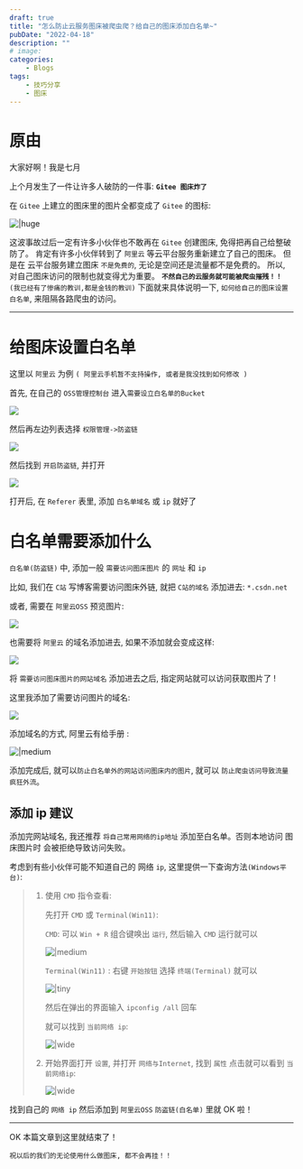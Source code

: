 ```yaml
---
draft: true
title: "怎么防止云服务图床被爬虫爬？给自己的图床添加白名单~"
pubDate: "2022-04-18"
description: ""
# image:
categories:
    - Blogs
tags:
    - 技巧分享
    - 图床
---
```


# 原由

大家好啊！我是七月

上个月发生了一件让许多人破防的一件事: **`Gitee 图床炸了`**

在 `Gitee` 上建立的图床里的图片全都变成了 `Gitee` 的图标: 

![|huge](https://dxyt-july-image.oss-cn-beijing.aliyuncs.com/3ffc2687b14840ef87c27e14844d9cfb.webp)


这波事故过后一定有许多小伙伴也不敢再在 `Gitee` 创建图床, 免得把再自己给整破防了。
肯定有许多小伙伴转到了 `阿里云` 等云平台服务重新建立了自己的图床。
但是在 云平台服务建立图床 `不是免费的`, 无论是空间还是流量都不是免费的。
所以, 对自己图床访问的限制也就变得尤为重要。
 **`不然自己的云服务就可能被爬虫摧残！！`** `(我已经有了惨痛的教训,都是金钱的教训)`
下面就来具体说明一下, `如何给自己的图床设置白名单`, 来阻隔各路爬虫的访问。

---

 # 给图床设置白名单
 这里以 `阿里云` 为例 `( 阿里云手机暂不支持操作, 或者是我没找到如何修改 )`

首先, 在自己的 `OSS管理控制台` 进入`需要设立白名单的Bucket`

![](https://dxyt-july-image.oss-cn-beijing.aliyuncs.com/OSS_1.webp)

然后再左边列表选择 `权限管理->防盗链`

![](https://dxyt-july-image.oss-cn-beijing.aliyuncs.com/OSS_2.webp)

然后找到 `开启防盗链`, 并打开

![](https://dxyt-july-image.oss-cn-beijing.aliyuncs.com/OSS_3.webp)


打开后, 在 `Referer` 表里, 添加 `白名单域名` 或 `ip`  就好了

# 白名单需要添加什么
`白名单(防盗链)` 中, 添加一般 `需要访问图床图片` 的 `网址` 和 `ip`

比如, 我们在 `C站` 写博客需要访问图床外链, 就把 `C站的域名` 添加进去: `*.csdn.net`

或者, 需要在 `阿里云OSS` 预览图片: 

![](https://dxyt-july-image.oss-cn-beijing.aliyuncs.com/cover_OSS.webp)

也需要将 `阿里云` 的域名添加进去, 如果不添加就会变成这样: 

![](https://dxyt-july-image.oss-cn-beijing.aliyuncs.com/cover_OSS_2.webp)

将 `需要访问图床图片的网站域名` 添加进去之后, 指定网站就可以访问获取图片了 !

这里我添加了需要访问图片的域名: 

![](https://dxyt-july-image.oss-cn-beijing.aliyuncs.com/Referer_yuming.webp)

添加域名的方式, 阿里云有给手册 : 

![|medium](https://dxyt-july-image.oss-cn-beijing.aliyuncs.com/For_star.webp)


添加完成后, 就可以`防止白名单外的网站访问图床内的图片`, 就可以 `防止爬虫访问导致流量疯狂外流`。

## 添加 ip 建议
添加完网站域名, 我还推荐 `将自己常用网络的ip地址` 添加至白名单。否则本地访问 图床图片时 会被拒绝导致访问失败。

考虑到有些小伙伴可能不知道自己的 网络 `ip`, 这里提供一下查询方法`(Windows平台)`: 
> 1. 使用 `CMD` 指令查看: 
>
>     先打开 `CMD` 或 `Terminal(Win11)`: 
>
>     `CMD`: 可以 `Win + R` 组合键唤出  `运行`, 然后输入 `CMD` 运行就可以
>
>     ![|medium](https://dxyt-july-image.oss-cn-beijing.aliyuncs.com/run_CMD.webp)
>     
>     `Terminal(Win11)` : 右键 `开始按钮` 选择 `终端(Terminal)` 就可以 
>     
>     ![|tiny](https://dxyt-july-image.oss-cn-beijing.aliyuncs.com/run_Terminal.webp)
>     
>     然后在弹出的界面输入 `ipconfig /all` 回车
>     
>     就可以找到 `当前网络 ip`: 
>     
>     ![ |wide](https://dxyt-july-image.oss-cn-beijing.aliyuncs.com/now_ip_adress.webp)
>     
> 1. 开始界面打开 `设置`, 并打开 `网络与Internet`, 找到 `属性` 点击就可以看到 `当前网络ip`: 
>
>     ![ |wide](https://dxyt-july-image.oss-cn-beijing.aliyuncs.com/now_ip_adress2.webp)
>

找到自己的 `网络 ip` 然后添加到 `阿里云OSS` `防盗链(白名单)` 里就 OK 啦！ 

---

OK 本篇文章到这里就结束了！

`祝以后的我们的无论使用什么做图床, 都不会再挂！！`

